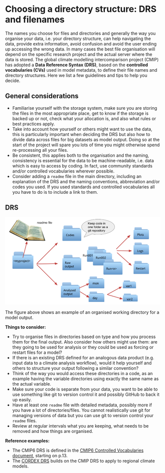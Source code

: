 # Choosing a directory structure: DRS and filenames

The names you choose for files and directories and generally the way you organise your data, i.e. your directory structure, can help navigating the data, provide extra information, avoid confusion and avoid the user ending up accessing the wrong data. In many cases the best file organisation will depend on the specific research project and the actual server where the data is stored. The global climate modelling intercomparison project (CMIP) has adopted a **Data Reference Syntax (DRS)**, based on the **controlled vocabularies (CVs)** used in model metadata, to define their file names and directory structures. 
Here we list a few guidelines and tips to help you decide.  

## General considerations
* Familiarise yourself with the storage system, make sure you are storing the files in the most appropriate place, get to know if the storage is backed up or not, check what your allocation is, and also what rules or best practices apply.
* Take into account how yourself or others might want to use the data, this is particularly important when deciding the DRS but also how to divide data across files for big datasets as model output. Doing so at the start of the project will spare you lots of time you might otherwise spend re-processing all your files.
* Be consistent, this applies both to the organisation and the naming, consistency is essential for the data to be machine-readable, i.e. data which is easy to access by coding. In fact, use community standards and/or controlled vocabularies wherever possible.
* Consider adding a `readme` file in the main directory, including an explanation of the DRS and the naming conventions, abbreviation and/or codes you used. If you used standards and controlled vocabularies all you have to do is to include a link to them.    

## DRS

![Example of directory structure](../images/example_drs.png)

The figure above shows an example of an organised working directory for a model output. 

**Things to consider:**

* Try to organise files in directories based on type and how you process them
for the final output. Also consider how others might use them: are they going to be used for analysis or they could be used as forcing or restart files for a model? 
* If there is an existing DRS defined for an analogous data product (e.g. input data to a climate analysis workflow), would it help yourself and others to structure your output following a similar convention?
* Think of the way you would access these directories in a code, as an example having the variable directories using exactly the same name as the actual variable.
* Make sure your code is separate from your data, you want to be able to use something like git to version control it and possibly GitHub to back it up easily.
* Have at least one `readme` file with detailed metadata, possibly more if you have a lot of directories/files. You cannot realistically use git for managing versions of data but you can use git to version control your `readme` files.
* Review at regular intervals what you are keeping, what needs to be removed and how things are organised.

**Reference examples:**

* The CMIP6 DRS is defined in the [CMIP6 Controlled Vocabularies document](https://docs.google.com/document/d/1h0r8RZr_f3-8egBMMh7aqLwy3snpD6_MrDz1q8n5XUk/edit), starting on p.13.
* The [CORDEX DRS](http://is-enes-data.github.io/CORDEX_adjust_drs.pdf) builds on the CMIP DRS to apply to regional climate models.
